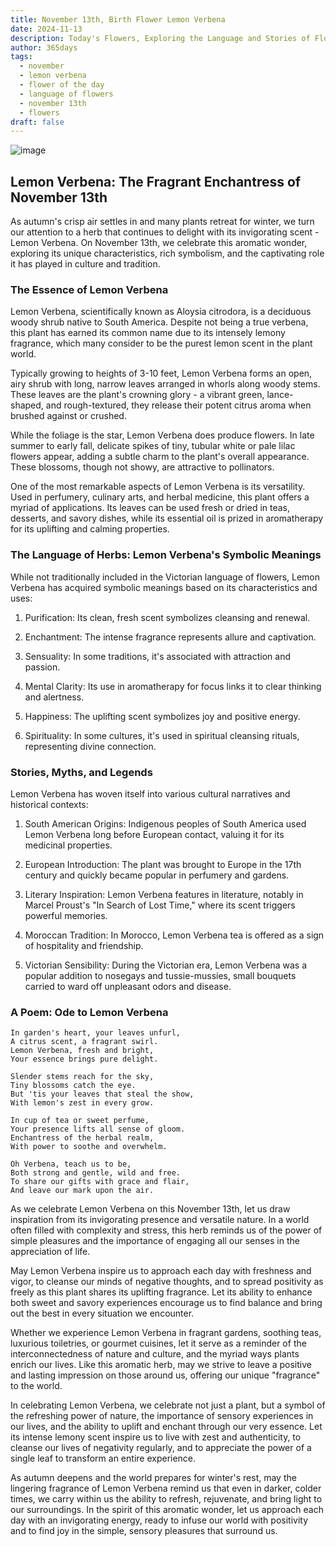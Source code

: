 ```yaml
---
title: November 13th, Birth Flower Lemon Verbena
date: 2024-11-13
description: Today's Flowers, Exploring the Language and Stories of Flowers Lemon Verbena
author: 365days
tags:
  - november
  - lemon verbena
  - flower of the day
  - language of flowers
  - november 13th
  - flowers
draft: false
---
```



![image](https://cdn.pixabay.com/photo/2013/01/08/01/25/lemon-verbena-74349_1280.jpg#center)

## Lemon Verbena: The Fragrant Enchantress of November 13th

As autumn's crisp air settles in and many plants retreat for winter, we turn our attention to a herb that continues to delight with its invigorating scent - Lemon Verbena. On November 13th, we celebrate this aromatic wonder, exploring its unique characteristics, rich symbolism, and the captivating role it has played in culture and tradition.

### The Essence of Lemon Verbena

Lemon Verbena, scientifically known as Aloysia citrodora, is a deciduous woody shrub native to South America. Despite not being a true verbena, this plant has earned its common name due to its intensely lemony fragrance, which many consider to be the purest lemon scent in the plant world.

Typically growing to heights of 3-10 feet, Lemon Verbena forms an open, airy shrub with long, narrow leaves arranged in whorls along woody stems. These leaves are the plant's crowning glory - a vibrant green, lance-shaped, and rough-textured, they release their potent citrus aroma when brushed against or crushed.

While the foliage is the star, Lemon Verbena does produce flowers. In late summer to early fall, delicate spikes of tiny, tubular white or pale lilac flowers appear, adding a subtle charm to the plant's overall appearance. These blossoms, though not showy, are attractive to pollinators.

One of the most remarkable aspects of Lemon Verbena is its versatility. Used in perfumery, culinary arts, and herbal medicine, this plant offers a myriad of applications. Its leaves can be used fresh or dried in teas, desserts, and savory dishes, while its essential oil is prized in aromatherapy for its uplifting and calming properties.

### The Language of Herbs: Lemon Verbena's Symbolic Meanings

While not traditionally included in the Victorian language of flowers, Lemon Verbena has acquired symbolic meanings based on its characteristics and uses:

1. Purification: Its clean, fresh scent symbolizes cleansing and renewal.

2. Enchantment: The intense fragrance represents allure and captivation.

3. Sensuality: In some traditions, it's associated with attraction and passion.

4. Mental Clarity: Its use in aromatherapy for focus links it to clear thinking and alertness.

5. Happiness: The uplifting scent symbolizes joy and positive energy.

6. Spirituality: In some cultures, it's used in spiritual cleansing rituals, representing divine connection.

### Stories, Myths, and Legends

Lemon Verbena has woven itself into various cultural narratives and historical contexts:

1. South American Origins: Indigenous peoples of South America used Lemon Verbena long before European contact, valuing it for its medicinal properties.

2. European Introduction: The plant was brought to Europe in the 17th century and quickly became popular in perfumery and gardens.

3. Literary Inspiration: Lemon Verbena features in literature, notably in Marcel Proust's "In Search of Lost Time," where its scent triggers powerful memories.

4. Moroccan Tradition: In Morocco, Lemon Verbena tea is offered as a sign of hospitality and friendship.

5. Victorian Sensibility: During the Victorian era, Lemon Verbena was a popular addition to nosegays and tussie-mussies, small bouquets carried to ward off unpleasant odors and disease.

### A Poem: Ode to Lemon Verbena

	In garden's heart, your leaves unfurl,
	A citrus scent, a fragrant swirl.
	Lemon Verbena, fresh and bright,
	Your essence brings pure delight.
	
	Slender stems reach for the sky,
	Tiny blossoms catch the eye.
	But 'tis your leaves that steal the show,
	With lemon's zest in every grow.
	
	In cup of tea or sweet perfume,
	Your presence lifts all sense of gloom.
	Enchantress of the herbal realm,
	With power to soothe and overwhelm.
	
	Oh Verbena, teach us to be,
	Both strong and gentle, wild and free.
	To share our gifts with grace and flair,
	And leave our mark upon the air.

As we celebrate Lemon Verbena on this November 13th, let us draw inspiration from its invigorating presence and versatile nature. In a world often filled with complexity and stress, this herb reminds us of the power of simple pleasures and the importance of engaging all our senses in the appreciation of life.

May Lemon Verbena inspire us to approach each day with freshness and vigor, to cleanse our minds of negative thoughts, and to spread positivity as freely as this plant shares its uplifting fragrance. Let its ability to enhance both sweet and savory experiences encourage us to find balance and bring out the best in every situation we encounter.

Whether we experience Lemon Verbena in fragrant gardens, soothing teas, luxurious toiletries, or gourmet cuisines, let it serve as a reminder of the interconnectedness of nature and culture, and the myriad ways plants enrich our lives. Like this aromatic herb, may we strive to leave a positive and lasting impression on those around us, offering our unique "fragrance" to the world.

In celebrating Lemon Verbena, we celebrate not just a plant, but a symbol of the refreshing power of nature, the importance of sensory experiences in our lives, and the ability to uplift and enchant through our very essence. Let its intense lemony scent inspire us to live with zest and authenticity, to cleanse our lives of negativity regularly, and to appreciate the power of a single leaf to transform an entire experience.

As autumn deepens and the world prepares for winter's rest, may the lingering fragrance of Lemon Verbena remind us that even in darker, colder times, we carry within us the ability to refresh, rejuvenate, and bring light to our surroundings. In the spirit of this aromatic wonder, let us approach each day with an invigorating energy, ready to infuse our world with positivity and to find joy in the simple, sensory pleasures that surround us.